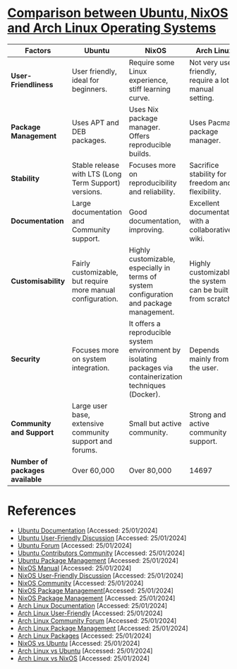 # <u> **Comparison between Ubuntu, NixOS and Arch Linux Operating Systems**</u>

| **Factors** | **Ubuntu** | **NixOS** | **Arch Linux** |
|-------------|------------|-----------|----------------|
| **User-Friendliness** | User friendly, ideal for beginners. | Require some Linux experience, stiff learning curve. | Not very user-friendly, require a lot of manual setting. |
| **Package Management** | Uses APT and DEB packages. | Uses Nix package manager. Offers reproducible builds. | Uses Pacman package manager. |
| **Stability** | Stable release with LTS (Long Term Support) versions. | Focuses more on reproducibility and reliability. | Sacrifice stability for freedom and flexibility.|
| **Documentation** | Large documentation and Community support. | Good documentation, improving. | Excellent documentation with a collaborative wiki. | 
| **Customisability** | Fairly customizable, but require more manual configuration. | Highly customizable, especially in terms of system configuration and package management. | Highly customizable, the system can be built from scratch. |
| **Security** | Focuses more on system integration. | It offers a reproducible system environment by isolating packages via containerization techniques (Docker). | Depends mainly from the user. |
| **Community and Support** | Large user base, extensive community support and forums. | Small but active community. | Strong and active community support. | 
| **Number of packages available** | Over 60,000 | Over 80,000 | 14697 |


# References
- [Ubuntu Documentation](https://help.ubuntu.com/stable/ubuntu-help/index.html.en) [Accessed: 25/01/2024]
- [Ubuntu User-Friendly Discussion](https://www.linkedin.com/pulse/ubuntu-robust-user-friendly-linux-distribution-shivam-pateriya/ ) [Accessed: 25/01/2024]
- [Ubuntu Forum](https://ubuntuforums.org/) [Accessed: 25/01/2024]
- [Ubuntu Contributors Community](https://discourse.ubuntu.com/?_ga=2.191526250.1915542198.1706178654-1628427948.1706178654) [Accessed: 25/01/2024]
- [Ubuntu Package Management](https://ubuntu.com/server/docs/package-management) [Accessed: 25/01/2024]
- [NixOS Manual](https://nixos.org/manual/nixos/stable/#sec-user-management) [Accessed: 25/01/2024]
- [NixOS User-Friendly Discussion](https://www.reddit.com/r/NixOS/comments/jag2k1/do_you_think_nixos_could_be_positioned_as_one_of/?rdt=40092) [Accessed: 25/01/2024]
- [NixOS Community](https://github.com/nix-community) [Accessed: 25/01/2024]
- [NixOS Package Management](https://github.com/NixOS/nixpkgs)[Accessed: 25/01/2024]
- [NixOS Package Management](https://github.com/NixOS/nixpkgs)  [Accessed: 25/01/2024]
- [Arch Linux Documentation](https://wiki.archlinux.org/title/Arch_Linux) [Accessed: 25/01/2024]
- [Arch Linux User-Friendly](https://wiki.archlinux.org/title/arch_compared_to_other_distributions) [Accessed: 25/01/2024]
- [Arch Linux Community Forum](https://bbs.archlinux.org/) [Accessed: 25/01/2024]
- [Arch Linux Package Management](https://wiki.archlinux.org/title/pacman) [Accessed: 25/01/2024]
- [Arch Linux Packages](https://archlinux.org/packages/) [Accessed: 25/01/2024]
- [NixOS vs  Ubuntu](https://stackshare.io/stackups/nixos-vs-ubuntu#:~:text=Package%20Management%3A%20NixOS%20utilizes%20the,stability%20and%20ease%20of%20use.) [Accessed: 25/01/2024]
- [Arch Linux vs Ubuntu](https://www.redswitches.com/blog/arch-linux-vs-ubuntu/#:~:text=While%20Arch%20Linux%20guarantees%20freedom,has%20a%20relatively%20large%20community.) [Accessed: 25/01/2024]
- [Arch Linux vs NixOS](https://stackshare.io/stackups/arch-linux-vs-nixos#:~:text=Arch%20Linux%20emphasizes%20simplicity%2C%20manual,declarative%20configuration%2C%20and%20package%20isolation.) [Accessed: 25/01/2024]
